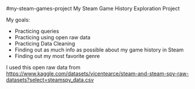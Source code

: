 #my-steam-games-project
My Steam Game History Exploration Project

My goals:
- Practicing queries
- Practicing using open raw data
- Practicing Data Cleaning
- Finding out as much info as possible about my game history in Steam
- Finding out my most favorite genre 

I used this open raw data from https://www.kaggle.com/datasets/vicentearce/steam-and-steam-spy-raw-datasets?select=steamspy_data.csv
